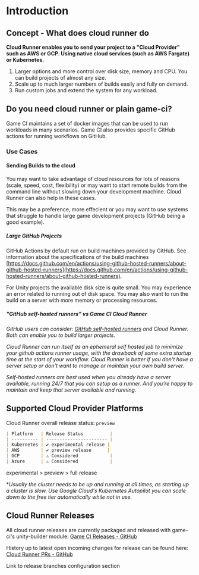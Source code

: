 # Introduction

## Concept - What does cloud runner do

**Cloud Runner enables you to send your project to a "Cloud Provider" such as AWS or GCP. Using native cloud services (such as AWS Fargate) or Kubernetes.**

1. Larger options and more control over disk size, memory and CPU. You can build projects of almost any size.
2. Scale up to much larger numbers of builds easily and fully on demand.
3. Run custom jobs and extend the system for any workload.

## Do you need cloud runner or plain game-ci?

Game CI maintains a set of docker images that can be used to run workloads in many scenarios. Game CI also provides specific GitHub actions for running workflows on GitHub.

### Use Cases

#### Sending Builds to the cloud

You may want to take advantage of cloud resources for lots of reasons (scale, speed, cost, flexibility) or may want to start remote builds from the command line without slowing down your development machine. Cloud Runner can also help in these cases.

This may be a preference, more effecient or you may want to use systems that struggle to handle large game development projects (GitHub being a good example).

##### Large GitHub Projects

GitHub Actions by default run on build machines provided by GitHub. See information about the specifications of the build machines [https://docs.github.com/en/actions/using-github-hosted-runners/about-github-hosted-runners](https://docs.github.com/en/actions/using-github-hosted-runners/about-github-hosted-runners).

For Unity projects the available disk size is quite small. You may experience an error related to running out of disk space. You may also want to run the build on a server with more memory or processing resources.

##### "GitHub self-hosted runners" vs Game CI Cloud Runner

_GitHub users can consider: [GitHub self-hosted runners](https://docs.github.com/en/actions/hosting-your-own-runners/about-self-hosted-runners) and Cloud Runner. Both can enable you to build larger projects._

_Cloud Runner can run itself as an ephemeral self hosted job to minimize your github actions runner usage, with the drawback of some extra startup time at the start of your workflow. Cloud Runner is better if you don't have a server setup or don't want to manage or maintain your own build server._

_Self-hosted runners are best used when you already have a server available, running 24/7 that you can setup as a runner. And you're happy to maintain and keep that server available and running._

## Supported Cloud Provider Platforms

Cloud Runner overall release status: `preview`

```md
| Platform   | Release Status          |
| ---------- | ----------------------- |
| Kubernetes | ✔️ experimental release |
| AWS        | ✔️ preview release      |
| GCP        | ⚠ Considered            |
| Azure      | ⚠ Considered            |
```

experimental > preview > full release

\*_Usually the cluster needs to be up and running at all times, as starting up a cluster is slow._
_Use Google Cloud's Kubernetes Autopilot you can scale down to the free tier automatically while not in use._

## Cloud Runner Releases

All cloud runner releases are currently packaged and released with game-ci's unity-builder module:
[Game CI Releases - GitHub](https://github.com/game-ci/unity-builder/releases)

History up to latest open incoming changes for release can be found here:
[Cloud Runner PRs - GitHub](https://github.com/game-ci/unity-builder/pulls?q=is%3Apr+cloud+runner)

Link to release branches configuration section
